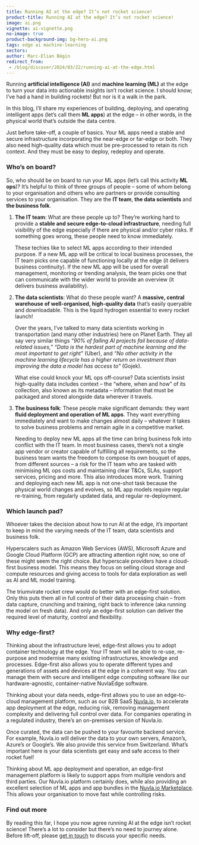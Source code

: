 ```yaml
---
title: Running AI at the edge? It’s not rocket science!
product-title: Running AI at the edge? It’s not rocket science!
image: ai.png
vignette: ai-vignette.png
no-image: true
product-background-img: bg-hero-ai.png
tags: edge ai machine-learning
sectors: 
author: Marc-Elian Bégin
redirect_from:
 - /blog/discover/2024/03/22/running-ai-at-the-edge.html
---
```


Running **artificial intelligence (AI)** and **machine learning (ML)** at the edge to turn your data into actionable insights isn’t rocket science. I should know; I’ve had a hand in building rockets! But nor is it a walk in the park.

In this blog, I’ll share my experiences of building, deploying, and operating intelligent apps (let’s call them **ML apps**) at the edge – in other words, in the physical world that’s outside the data centre.  

Just before take-off, a couple of basics. Your ML apps need a stable and secure infrastructure incorporating the near-edge or far-edge or both. They also need high-quality data which must be pre-processed to retain its rich context. And they must be easy to deploy, redeploy and operate.

### Who’s on board?

So, who should be on board to run your ML apps (let’s call this activity **ML ops**)? It’s helpful to think of three groups of people – some of whom belong to your organisation and others who are partners or provide consulting services to your organisation. They are the **IT team**, **the data scientists** and **the business folk**.

1. **The IT team**: What are these people up to? They’re working hard to provide a **stable and secure edge-to-cloud infrastructure**, needing full visibility of the edge especially if there are physical and/or cyber risks. If something goes wrong, these people need to know immediately.
	
	These techies like to select ML apps according to their intended purpose. If a new ML app will be critical to local business processes, the IT team picks one capable of functioning locally at the edge (it delivers business continuity). If the new ML app will be used for overall management, monitoring or trending analysis, the team picks one that can communicate with the wider world to provide an overview (it delivers business availability).

2. **The data scientists**: What do these people want? A **massive, central warehouse of well-organised, high-quality data** that’s easily queryable and downloadable. This is the liquid hydrogen essential to every rocket launch!

	Over the years, I’ve talked to many data scientists working in transportation (and many other industries) here on Planet Earth. They all say very similar things  _“90% of failing AI projects fail because of data-related issues,”_ _“Data is the hardest part of machine learning and the most important to get right”_ (Uber), and  _“No other activity in the machine learning lifecycle has a higher return on investment than improving the data a model has access to”_ (Gojek).
	
	What else could knock your ML ops off-course? Data scientists insist high-quality data includes context – the “where, when and how” of its collection, also known as its metadata – information that must be packaged and stored alongside data wherever it travels.

3. **The business folk**: These people make significant demands: they want **fluid deployment and operation of ML apps**. They want everything immediately and want to make changes almost daily – whatever it takes to solve business problems and remain agile in a competitive market.
	
	Needing to deploy new ML apps all the time can bring business folk into conflict with the  IT team. In most business cases, there’s not a single app vendor or creator capable of fulfilling all requirements, so the business team wants the freedom to compose its own bouquet of apps, from different sources – a risk for the IT team who are tasked with minimising ML ops costs and maintaining clear T&Cs, SLAs, support services, pricing and more. This also introduces more work. Training and deploying each new ML app is not one-shot task because the physical world changes and evolves, so ML app models require regular re-training, from regularly updated data, and regular re-deployment.

### Which launch pad?

Whoever takes the decision about how to run AI at the edge, it’s important to keep in mind the varying needs of the IT team, data scientists and business folk. 

Hyperscalers such as Amazon Web Services (AWS), Microsoft Azure and Google Cloud Platform (GCP) are attracting attention right now, so one of these might seem the right choice. But hyperscale providers have a cloud-first business model. This means they focus on selling cloud storage and compute resources and giving access to tools for data exploration as well as AI and ML model training.

The triumvirate rocket crew would do better with an edge-first solution. Only this puts them all in full control of their data processing chain – from data capture, crunching and training, right back to inference (aka running the model on fresh data). And only an edge-first solution can deliver the required level of maturity, control and flexibility. 

### Why edge-first?

Thinking about the infrastructure level, edge-first allows you to adopt container technology at the edge. Your IT team will be able to re-use, re-purpose and modernise many existing infrastructures, knowledge and processes. Edge-first also allows you to operate different types and generations of assets and devices at the edge in a coherent way. You can manage them with secure and intelligent edge computing software like our hardware-agnostic, container-native NuvlaEdge software.

Thinking about your data needs, edge-first allows you to use an edge-to-cloud management platform, such as our B2B SaaS [Nuvla.io,](/platform) to accelerate app deployment at the edge, reducing risk, removing management complexity and delivering full control over data. For companies operating in a regulated industry, there’s an on-premises version of Nuvla.io. 

Once curated, the data can be pushed to your favourite backend service. For example, Nuvla.io will deliver the data to your own servers, Amazon’s, Azure’s or Google’s. We also provide this service from Switzerland. What’s important here is your data scientists get easy and safe access to their rocket fuel!

Thinking about ML app deployment and operation, an edge-first management platform is likely to support apps from multiple vendors and third parties. Our Nuvla.io platform certainly does, while also providing an excellent selection of ML apps and app bundles in the [Nuvla.io Marketplace](/marketplace). This allows your organisation to move fast while controlling risks.

### Find out more

By reading this far, I hope you now agree running AI at the edge isn’t rocket science! There’s a lot to consider but there’s no need to journey alone. Before lift-off, please [get in touch](/contact) to discuss your specific needs. 



